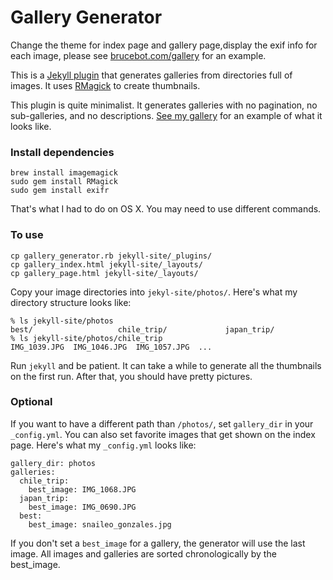 # Gallery Generator


Change the theme for index page and gallery page,display the exif info for each image, please see [brucebot.com/gallery](http://brucebot.com/gallery) for an example.

This is a [Jekyll plugin](https://github.com/mojombo/jekyll/wiki/Plugins) that generates galleries from directories full of images. It uses [RMagick](http://rmagick.rubyforge.org/) to create thumbnails.

This plugin is quite minimalist. It generates galleries with no pagination, no sub-galleries, and no descriptions. [See my gallery](http://geoff.greer.fm/photos/) for an example of what it looks like.


### Install dependencies

    brew install imagemagick
    sudo gem install RMagick
    sudo gem install exifr

That's what I had to do on OS X. You may need to use different commands.

### To use

    cp gallery_generator.rb jekyll-site/_plugins/
    cp gallery_index.html jekyll-site/_layouts/
    cp gallery_page.html jekyll-site/_layouts/

Copy your image directories into `jekyl-site/photos/`. Here's what my directory structure looks like:

    % ls jekyll-site/photos
    best/                   chile_trip/             japan_trip/
    % ls jekyll-site/photos/chile_trip
    IMG_1039.JPG  IMG_1046.JPG  IMG_1057.JPG  ...

Run `jekyll` and be patient. It can take a while to generate all the thumbnails on the first run. After that, you should have pretty pictures.

### Optional

If you want to have a different path than `/photos/`, set `gallery_dir` in your `_config.yml`. You can also set favorite images that get shown on the index page. Here's what my `_config.yml` looks like:

    gallery_dir: photos
    galleries:
      chile_trip:
        best_image: IMG_1068.JPG
      japan_trip:
        best_image: IMG_0690.JPG
      best:
        best_image: snaileo_gonzales.jpg

If you don't set a `best_image` for a gallery, the generator will use the last image. All images and galleries are sorted chronologically by the best_image.
